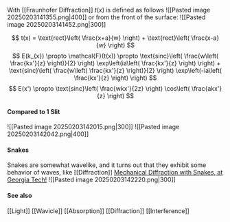 With [[Fraunhofer Diffraction]]
$t(x)$ is defined as follows
![[Pasted image 20250203141355.png|400]]
or from the front of the surface:
![[Pasted image 20250203141452.png|300]]

$$
t(x) = \text{rect}\left( \frac{x+a}{w} \right) + \text{rect}\left( \frac{x-a}{w} \right)
$$
$$
E(k_{x}) \propto \mathcal{F}(t(x)) \propto \text{sinc}\left( \frac{w\left( \frac{kx'}{z} \right)}{2} \right) \exp\left(ia\left( \frac{kx'}{z} \right) \right)
+
\text{sinc}\left( \frac{w\left( \frac{kx'}{z} \right)}{2} \right) \exp\left(-ia\left( \frac{kx'}{z} \right) \right)
$$
$$
E(x') \propto \text{sinc}\left( \frac{wkx'}{2z} \right) \cos\left( \frac{akx'}{z} \right)
$$
#### Compared to 1 Slit
![[Pasted image 20250203142015.png|300]]
![[Pasted image 20250203142042.png|400]]

#### Snakes
Snakes are somewhat wavelike, and it turns out that they exhibit some behavior of waves, like [[Diffraction]]
[Mechanical Diffraction with Snakes, at Georgia Tech!](https://crablab.gatech.edu/pages/publications/2019-mechanical-diffraction.html)
![[Pasted image 20250203142220.png|300]]

#### See also
[[Light]]
[[Wavicle]]
[[Absorption]]
[[Diffraction]]
[[Interference]]
